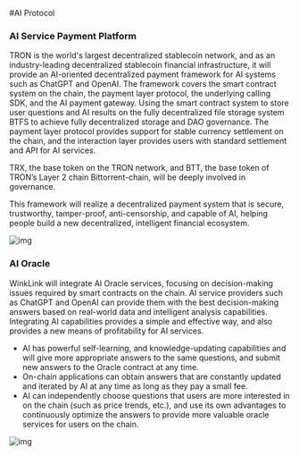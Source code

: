 #AI Protocol

### AI Service Payment Platform

TRON is the world's largest decentralized stablecoin network, and as an industry-leading decentralized stablecoin financial infrastructure, it will provide an AI-oriented decentralized payment framework for AI systems such as ChatGPT and OpenAI. The framework covers the smart contract system on the chain, the payment layer protocol, the underlying calling SDK, and the AI payment gateway. Using the smart contract system to store user questions and AI results on the fully decentralized file storage system BTFS to achieve fully decentralized storage and DAO governance. The payment layer protocol provides support for stable currency settlement on the chain, and the interaction layer provides users with standard settlement and API for AI services.

TRX, the base token on the TRON network, and BTT, the base token of TRON’s Layer 2 chain Bittorrent-chain, will be deeply involved in governance.

This framework will realize a decentralized payment system that is secure, trustworthy, tamper-proof, anti-censorship, and capable of AI, helping people build a new decentralized, intelligent financial ecosystem.

![img](https://github.com/tronprotocol/ai-protocol/blob/main/images/AIServicePaymentPlatform.jpeg)

### AI Oracle

WinkLink will integrate AI Oracle services, focusing on decision-making issues required by smart contracts on the chain. AI service providers such as ChatGPT and OpenAI can provide them with the best decision-making answers based on real-world data and intelligent analysis capabilities. Integrating AI capabilities provides a simple and effective way, and also provides a new means of profitability for AI services.

* AI has powerful self-learning, and knowledge-updating capabilities and will give more appropriate answers to the same questions, and submit new answers to the Oracle contract at any time.
* On-chain applications can obtain answers that are constantly updated and iterated by AI at any time as long as they pay a small fee.
* AI can independently choose questions that users are more interested in on the chain (such as price trends, etc.), and use its own advantages to continuously optimize the answers to provide more valuable oracle services for users on the chain.

![img](https://github.com/tronprotocol/ai-protocol/blob/main/images/AIOracle.jpeg)
